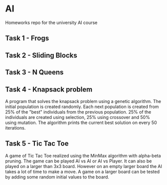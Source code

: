 # AI
Homeworks repo for the university AI course

## Task 1 - Frogs

## Task 2 - Sliding Blocks

## Task 3 - N Queens

## Task 4 - Knapsack problem
A program that solves the knapsack problem using a genetic algorithm. The initial population is created randomly. Each next population is created from 25% of the "best" individuals from the previous population. 25% of the individuals are created using selection, 25% using crossover and 50% using mutation. The algorithm prints the current best solution on every 50 iterations. 

## Task 5 - Tic Tac Toe
A game of Tic Tac Toe realized using the MinMax algorithm with alpha-beta pruning. The game can be played AI vs AI or AI vs Player.
It can also be played on a larger than 3x3 board. However on an empty larger board the AI takes a lot of time to make a move.
A game on a larger board can be tested by adding some random initial values to the board.
